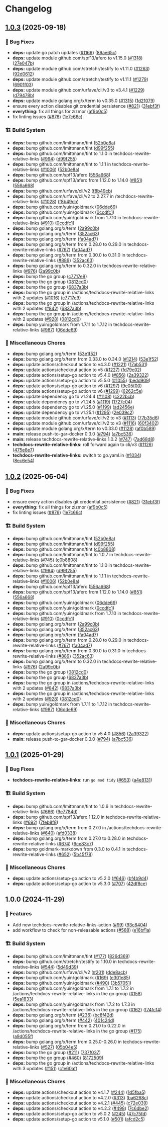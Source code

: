 # Changelog

## [1.0.3](https://github.com/kminehart/shared-workflows/compare/techdocs-rewrite-relative-links/v1.0.2...techdocs-rewrite-relative-links/v1.0.3) (2025-09-18)


### 🐛 Bug Fixes

* **deps:** update go patch updates ([#1169](https://github.com/kminehart/shared-workflows/issues/1169)) ([89ae65c](https://github.com/kminehart/shared-workflows/commit/89ae65c957ef293342ebd9e42532a6a8067b9f21))
* **deps:** update module github.com/spf13/afero to v1.15.0 ([#1318](https://github.com/kminehart/shared-workflows/issues/1318)) ([27e047b](https://github.com/kminehart/shared-workflows/commit/27e047bd4726b97a1a5fd7c82dae049d47a4b331))
* **deps:** update module github.com/stretchr/testify to v1.11.0 ([#1263](https://github.com/kminehart/shared-workflows/issues/1263)) ([92d0612](https://github.com/kminehart/shared-workflows/commit/92d06123e73d57688a53671d0239197efb06cc60))
* **deps:** update module github.com/stretchr/testify to v1.11.1 ([#1279](https://github.com/kminehart/shared-workflows/issues/1279)) ([6901f03](https://github.com/kminehart/shared-workflows/commit/6901f036a3aa16cfaaba7020f3515c31eaa2f999))
* **deps:** update module github.com/urfave/cli/v3 to v3.4.1 ([#1229](https://github.com/kminehart/shared-workflows/issues/1229)) ([d79478b](https://github.com/kminehart/shared-workflows/commit/d79478b279700e6ab5af810a14cc86b0a7bed598))
* **deps:** update module golang.org/x/term to v0.35.0 ([#1315](https://github.com/kminehart/shared-workflows/issues/1315)) ([1d21079](https://github.com/kminehart/shared-workflows/commit/1d2107999865cd5fd0962e1622d323dc7748bc30))
* ensure every action disables git credential persistence ([#821](https://github.com/kminehart/shared-workflows/issues/821)) ([31ebf3f](https://github.com/kminehart/shared-workflows/commit/31ebf3f8e5d0f8709e6ec4ef73b39dd2bd08f959))
* **everything:** fix all things for zizmor ([af9b0c5](https://github.com/kminehart/shared-workflows/commit/af9b0c52635d39023136fb9312a354f91d9b2bfd))
* fix linting issues ([#876](https://github.com/kminehart/shared-workflows/issues/876)) ([1e7c66c](https://github.com/kminehart/shared-workflows/commit/1e7c66cde9d0949c49fb319bc3cea5c2aa7cfb45))


### 🏗️ Build System

* **deps:** bump github.com/lmittmann/tint ([52b0e8a](https://github.com/kminehart/shared-workflows/commit/52b0e8aa0e2017875582bf17db424e2d53dfa69d))
* **deps:** bump github.com/lmittmann/tint ([d99f255](https://github.com/kminehart/shared-workflows/commit/d99f255cbe8c0b21503716fbcf2f6b79824fa62f))
* **deps:** bump github.com/lmittmann/tint to 1.1.0 in techdocs-rewrite-relative-links ([#994](https://github.com/kminehart/shared-workflows/issues/994)) ([d99f255](https://github.com/kminehart/shared-workflows/commit/d99f255cbe8c0b21503716fbcf2f6b79824fa62f))
* **deps:** bump github.com/lmittmann/tint to 1.1.1 in techdocs-rewrite-relative-links ([#1006](https://github.com/kminehart/shared-workflows/issues/1006)) ([52b0e8a](https://github.com/kminehart/shared-workflows/commit/52b0e8aa0e2017875582bf17db424e2d53dfa69d))
* **deps:** bump github.com/spf13/afero ([556a668](https://github.com/kminehart/shared-workflows/commit/556a6680c0417f5cdf8c29037d09c2984d2fc4ca))
* **deps:** bump github.com/spf13/afero from 1.12.0 to 1.14.0 ([#851](https://github.com/kminehart/shared-workflows/issues/851)) ([556a668](https://github.com/kminehart/shared-workflows/commit/556a6680c0417f5cdf8c29037d09c2984d2fc4ca))
* **deps:** bump github.com/urfave/cli/v2 ([f8b49cb](https://github.com/kminehart/shared-workflows/commit/f8b49cb362d4dbedf4537ee64f758e15b0edbc36))
* **deps:** bump github.com/urfave/cli/v2 to 2.27.7 in /techdocs-rewrite-relative-links ([#1028](https://github.com/kminehart/shared-workflows/issues/1028)) ([f8b49cb](https://github.com/kminehart/shared-workflows/commit/f8b49cb362d4dbedf4537ee64f758e15b0edbc36))
* **deps:** bump github.com/yuin/goldmark ([06dde69](https://github.com/kminehart/shared-workflows/commit/06dde6927c0c1a5c8136f46f982628d4414e7f00))
* **deps:** bump github.com/yuin/goldmark ([0ccdfc1](https://github.com/kminehart/shared-workflows/commit/0ccdfc1fffd6dfbb9bd7ea10d0b96793cef3d36a))
* **deps:** bump github.com/yuin/goldmark from 1.7.10 in techdocs-rewrite-relative-links ([#910](https://github.com/kminehart/shared-workflows/issues/910)) ([0ccdfc1](https://github.com/kminehart/shared-workflows/commit/0ccdfc1fffd6dfbb9bd7ea10d0b96793cef3d36a))
* **deps:** bump golang.org/x/term ([2a99c0b](https://github.com/kminehart/shared-workflows/commit/2a99c0b48edbe79f98fc9e90a5719cbc5ec36989))
* **deps:** bump golang.org/x/term ([352ac63](https://github.com/kminehart/shared-workflows/commit/352ac63337021910bff758a3aba210db5d3e31aa))
* **deps:** bump golang.org/x/term ([fa04ad7](https://github.com/kminehart/shared-workflows/commit/fa04ad7b8f4a44f7b541aaaf40d38f197bea6a64))
* **deps:** bump golang.org/x/term from 0.28.0 to 0.29.0 in techdocs-rewrite-relative-links ([#767](https://github.com/kminehart/shared-workflows/issues/767)) ([fa04ad7](https://github.com/kminehart/shared-workflows/commit/fa04ad7b8f4a44f7b541aaaf40d38f197bea6a64))
* **deps:** bump golang.org/x/term from 0.30.0 to 0.31.0 in techdocs-rewrite-relative-links ([#889](https://github.com/kminehart/shared-workflows/issues/889)) ([352ac63](https://github.com/kminehart/shared-workflows/commit/352ac63337021910bff758a3aba210db5d3e31aa))
* **deps:** bump golang.org/x/term to 0.32.0 in techdocs-rewrite-relative-links ([#976](https://github.com/kminehart/shared-workflows/issues/976)) ([2a99c0b](https://github.com/kminehart/shared-workflows/commit/2a99c0b48edbe79f98fc9e90a5719cbc5ec36989))
* **deps:** bump the go group ([c7717e9](https://github.com/kminehart/shared-workflows/commit/c7717e97859bfea4ba90539d59575dd8452cccf8))
* **deps:** bump the go group ([0812cd0](https://github.com/kminehart/shared-workflows/commit/0812cd018b3ecc7b4d912bc68106a0febe0b8eeb))
* **deps:** bump the go group ([6837a3b](https://github.com/kminehart/shared-workflows/commit/6837a3bd4a49e1fa5e4da9b061fd5e94087bcdac))
* **deps:** bump the go group in /actions/techdocs-rewrite-relative-links with 2 updates ([#1016](https://github.com/kminehart/shared-workflows/issues/1016)) ([c7717e9](https://github.com/kminehart/shared-workflows/commit/c7717e97859bfea4ba90539d59575dd8452cccf8))
* **deps:** bump the go group in /actions/techdocs-rewrite-relative-links with 2 updates ([#842](https://github.com/kminehart/shared-workflows/issues/842)) ([6837a3b](https://github.com/kminehart/shared-workflows/commit/6837a3bd4a49e1fa5e4da9b061fd5e94087bcdac))
* **deps:** bump the go group in /actions/techdocs-rewrite-relative-links with 2 updates ([#928](https://github.com/kminehart/shared-workflows/issues/928)) ([0812cd0](https://github.com/kminehart/shared-workflows/commit/0812cd018b3ecc7b4d912bc68106a0febe0b8eeb))
* **deps:** bump yuin/goldmark from 1.7.11 to 1.7.12 in techdocs-rewrite-relative-links ([#987](https://github.com/kminehart/shared-workflows/issues/987)) ([06dde69](https://github.com/kminehart/shared-workflows/commit/06dde6927c0c1a5c8136f46f982628d4414e7f00))


### 🔧 Miscellaneous Chores

* **deps:** bump golang.org/x/term ([53e1f52](https://github.com/kminehart/shared-workflows/commit/53e1f52b9ba967811e613ff2775204311dad23d6))
* **deps:** bump golang.org/x/term from 0.33.0 to 0.34.0 ([#1214](https://github.com/kminehart/shared-workflows/issues/1214)) ([53e1f52](https://github.com/kminehart/shared-workflows/commit/53e1f52b9ba967811e613ff2775204311dad23d6))
* **deps:** update actions/checkout action to v4.3.0 ([#1221](https://github.com/kminehart/shared-workflows/issues/1221)) ([17ab531](https://github.com/kminehart/shared-workflows/commit/17ab531bf2c16c79af38988e7caf7a3d8a37634b))
* **deps:** update actions/checkout action to v5 ([#1227](https://github.com/kminehart/shared-workflows/issues/1227)) ([fd79c02](https://github.com/kminehart/shared-workflows/commit/fd79c02730e0629f728e2f5c3d614545269208a9))
* **deps:** update actions/setup-go action to v5.4.0 ([#856](https://github.com/kminehart/shared-workflows/issues/856)) ([2a39322](https://github.com/kminehart/shared-workflows/commit/2a39322a1f089f759684c4a4fa1a8219a77d6494))
* **deps:** update actions/setup-go action to v5.5.0 ([#1055](https://github.com/kminehart/shared-workflows/issues/1055)) ([bedd909](https://github.com/kminehart/shared-workflows/commit/bedd909cfbd5a0d1df440552f0eb6891e7371509))
* **deps:** update actions/setup-go action to v6 ([#1297](https://github.com/kminehart/shared-workflows/issues/1297)) ([9e05f00](https://github.com/kminehart/shared-workflows/commit/9e05f0033a0bfa5582aa8f31842ad7eb49a376da))
* **deps:** update actions/setup-go action to v6 ([#1299](https://github.com/kminehart/shared-workflows/issues/1299)) ([6262c5e](https://github.com/kminehart/shared-workflows/commit/6262c5e47024d01fd9a114356509ceb9872072b4))
* **deps:** update dependency go to v1.24.4 ([#1108](https://github.com/kminehart/shared-workflows/issues/1108)) ([c222bcb](https://github.com/kminehart/shared-workflows/commit/c222bcb2c642c4301d0de750ec3cae56abed3ac4))
* **deps:** update dependency go to v1.24.5 ([#1119](https://github.com/kminehart/shared-workflows/issues/1119)) ([1727c04](https://github.com/kminehart/shared-workflows/commit/1727c049c6d0c0c2b8665880be9e2a0fe411c043))
* **deps:** update dependency go to v1.25.0 ([#1199](https://github.com/kminehart/shared-workflows/issues/1199)) ([ad2456e](https://github.com/kminehart/shared-workflows/commit/ad2456e023074d5b3f461b84d37ef07aa0b95537))
* **deps:** update dependency go to v1.25.1 ([#1295](https://github.com/kminehart/shared-workflows/issues/1295)) ([2e039c2](https://github.com/kminehart/shared-workflows/commit/2e039c2f95acc03e2d354b9d38745e35b14291bd))
* **deps:** update module github.com/urfave/cli/v2 to v3 ([#1113](https://github.com/kminehart/shared-workflows/issues/1113)) ([77b35d6](https://github.com/kminehart/shared-workflows/commit/77b35d6684b57abbd23dd0521518a11c024eb237))
* **deps:** update module github.com/urfave/cli/v2 to v3 ([#1116](https://github.com/kminehart/shared-workflows/issues/1116)) ([60f3402](https://github.com/kminehart/shared-workflows/commit/60f340234824bbe468556cd2291876a509f05a48))
* **deps:** update module golang.org/x/term to v0.33.0 ([#1128](https://github.com/kminehart/shared-workflows/issues/1128)) ([af0b589](https://github.com/kminehart/shared-workflows/commit/af0b5894104c3f7d937a51d2086050beb1929c5a))
* **main:** release push-to-gar-docker 0.3.0 ([#794](https://github.com/kminehart/shared-workflows/issues/794)) ([a7bc536](https://github.com/kminehart/shared-workflows/commit/a7bc5367c4a91c389526d58839d8f6224dba4dcc))
* **main:** release techdocs-rewrite-relative-links 1.0.2 ([#747](https://github.com/kminehart/shared-workflows/issues/747)) ([7ad68d8](https://github.com/kminehart/shared-workflows/commit/7ad68d88603352bd6235658ccb083ba8c9737117))
* **techdocs-rewrite-relative-links:** roll forward again to cli/v3 ([#1126](https://github.com/kminehart/shared-workflows/issues/1126)) ([475e8e7](https://github.com/kminehart/shared-workflows/commit/475e8e778c0034970a15c46f64ec90d7f945b1cd))
* **techdocs-rewrite-relative-links:** switch to go.yaml.in ([#1034](https://github.com/kminehart/shared-workflows/issues/1034)) ([8ec6e54](https://github.com/kminehart/shared-workflows/commit/8ec6e54906ba35ade843244964ce7de9226c70a5))

## [1.0.2](https://github.com/grafana/shared-workflows/compare/techdocs-rewrite-relative-links-v1.0.1...techdocs-rewrite-relative-links/v1.0.2) (2025-06-04)


### 🐛 Bug Fixes

* ensure every action disables git credential persistence ([#821](https://github.com/grafana/shared-workflows/issues/821)) ([31ebf3f](https://github.com/grafana/shared-workflows/commit/31ebf3f8e5d0f8709e6ec4ef73b39dd2bd08f959))
* **everything:** fix all things for zizmor ([af9b0c5](https://github.com/grafana/shared-workflows/commit/af9b0c52635d39023136fb9312a354f91d9b2bfd))
* fix linting issues ([#876](https://github.com/grafana/shared-workflows/issues/876)) ([1e7c66c](https://github.com/grafana/shared-workflows/commit/1e7c66cde9d0949c49fb319bc3cea5c2aa7cfb45))


### 🏗️ Build System

* **deps:** bump github.com/lmittmann/tint ([52b0e8a](https://github.com/grafana/shared-workflows/commit/52b0e8aa0e2017875582bf17db424e2d53dfa69d))
* **deps:** bump github.com/lmittmann/tint ([d99f255](https://github.com/grafana/shared-workflows/commit/d99f255cbe8c0b21503716fbcf2f6b79824fa62f))
* **deps:** bump github.com/lmittmann/tint ([c0b8808](https://github.com/grafana/shared-workflows/commit/c0b8808645927e0cac30b99b8d158883c0bac9e1))
* **deps:** bump github.com/lmittmann/tint to 1.0.7 in techdocs-rewrite-relative-links ([#745](https://github.com/grafana/shared-workflows/issues/745)) ([c0b8808](https://github.com/grafana/shared-workflows/commit/c0b8808645927e0cac30b99b8d158883c0bac9e1))
* **deps:** bump github.com/lmittmann/tint to 1.1.0 in techdocs-rewrite-relative-links ([#994](https://github.com/grafana/shared-workflows/issues/994)) ([d99f255](https://github.com/grafana/shared-workflows/commit/d99f255cbe8c0b21503716fbcf2f6b79824fa62f))
* **deps:** bump github.com/lmittmann/tint to 1.1.1 in techdocs-rewrite-relative-links ([#1006](https://github.com/grafana/shared-workflows/issues/1006)) ([52b0e8a](https://github.com/grafana/shared-workflows/commit/52b0e8aa0e2017875582bf17db424e2d53dfa69d))
* **deps:** bump github.com/spf13/afero ([556a668](https://github.com/grafana/shared-workflows/commit/556a6680c0417f5cdf8c29037d09c2984d2fc4ca))
* **deps:** bump github.com/spf13/afero from 1.12.0 to 1.14.0 ([#851](https://github.com/grafana/shared-workflows/issues/851)) ([556a668](https://github.com/grafana/shared-workflows/commit/556a6680c0417f5cdf8c29037d09c2984d2fc4ca))
* **deps:** bump github.com/yuin/goldmark ([06dde69](https://github.com/grafana/shared-workflows/commit/06dde6927c0c1a5c8136f46f982628d4414e7f00))
* **deps:** bump github.com/yuin/goldmark ([0ccdfc1](https://github.com/grafana/shared-workflows/commit/0ccdfc1fffd6dfbb9bd7ea10d0b96793cef3d36a))
* **deps:** bump github.com/yuin/goldmark from 1.7.10 in techdocs-rewrite-relative-links ([#910](https://github.com/grafana/shared-workflows/issues/910)) ([0ccdfc1](https://github.com/grafana/shared-workflows/commit/0ccdfc1fffd6dfbb9bd7ea10d0b96793cef3d36a))
* **deps:** bump golang.org/x/term ([2a99c0b](https://github.com/grafana/shared-workflows/commit/2a99c0b48edbe79f98fc9e90a5719cbc5ec36989))
* **deps:** bump golang.org/x/term ([352ac63](https://github.com/grafana/shared-workflows/commit/352ac63337021910bff758a3aba210db5d3e31aa))
* **deps:** bump golang.org/x/term ([fa04ad7](https://github.com/grafana/shared-workflows/commit/fa04ad7b8f4a44f7b541aaaf40d38f197bea6a64))
* **deps:** bump golang.org/x/term from 0.28.0 to 0.29.0 in techdocs-rewrite-relative-links ([#767](https://github.com/grafana/shared-workflows/issues/767)) ([fa04ad7](https://github.com/grafana/shared-workflows/commit/fa04ad7b8f4a44f7b541aaaf40d38f197bea6a64))
* **deps:** bump golang.org/x/term from 0.30.0 to 0.31.0 in techdocs-rewrite-relative-links ([#889](https://github.com/grafana/shared-workflows/issues/889)) ([352ac63](https://github.com/grafana/shared-workflows/commit/352ac63337021910bff758a3aba210db5d3e31aa))
* **deps:** bump golang.org/x/term to 0.32.0 in techdocs-rewrite-relative-links ([#976](https://github.com/grafana/shared-workflows/issues/976)) ([2a99c0b](https://github.com/grafana/shared-workflows/commit/2a99c0b48edbe79f98fc9e90a5719cbc5ec36989))
* **deps:** bump the go group ([0812cd0](https://github.com/grafana/shared-workflows/commit/0812cd018b3ecc7b4d912bc68106a0febe0b8eeb))
* **deps:** bump the go group ([6837a3b](https://github.com/grafana/shared-workflows/commit/6837a3bd4a49e1fa5e4da9b061fd5e94087bcdac))
* **deps:** bump the go group in /actions/techdocs-rewrite-relative-links with 2 updates ([#842](https://github.com/grafana/shared-workflows/issues/842)) ([6837a3b](https://github.com/grafana/shared-workflows/commit/6837a3bd4a49e1fa5e4da9b061fd5e94087bcdac))
* **deps:** bump the go group in /actions/techdocs-rewrite-relative-links with 2 updates ([#928](https://github.com/grafana/shared-workflows/issues/928)) ([0812cd0](https://github.com/grafana/shared-workflows/commit/0812cd018b3ecc7b4d912bc68106a0febe0b8eeb))
* **deps:** bump yuin/goldmark from 1.7.11 to 1.7.12 in techdocs-rewrite-relative-links ([#987](https://github.com/grafana/shared-workflows/issues/987)) ([06dde69](https://github.com/grafana/shared-workflows/commit/06dde6927c0c1a5c8136f46f982628d4414e7f00))


### 🔧 Miscellaneous Chores

* **deps:** update actions/setup-go action to v5.4.0 ([#856](https://github.com/grafana/shared-workflows/issues/856)) ([2a39322](https://github.com/grafana/shared-workflows/commit/2a39322a1f089f759684c4a4fa1a8219a77d6494))
* **main:** release push-to-gar-docker 0.3.0 ([#794](https://github.com/grafana/shared-workflows/issues/794)) ([a7bc536](https://github.com/grafana/shared-workflows/commit/a7bc5367c4a91c389526d58839d8f6224dba4dcc))

## [1.0.1](https://github.com/grafana/shared-workflows/compare/techdocs-rewrite-relative-links-v1.0.0...techdocs-rewrite-relative-links-v1.0.1) (2025-01-29)


### 🐛 Bug Fixes

* **techdocs-rewrite-relative-links:** run `go mod tidy` ([#653](https://github.com/grafana/shared-workflows/issues/653)) ([a4e8131](https://github.com/grafana/shared-workflows/commit/a4e8131f2eb342771e1c5564fd934444767c04b0))


### 🏗️ Build System

* **deps:** bump github.com/lmittmann/tint to 1.0.6 in techdocs-rewrite-relative-links ([#666](https://github.com/grafana/shared-workflows/issues/666)) ([9e7784d](https://github.com/grafana/shared-workflows/commit/9e7784dfb059f9d0fad48bb206e3431410611386))
* **deps:** bump github.com/spf13/afero 1.12.0 in techdocs-rewrite-relative-links ([#692](https://github.com/grafana/shared-workflows/issues/692)) ([7feb8f8](https://github.com/grafana/shared-workflows/commit/7feb8f8d1f37971a6beaa099429a5ed515978124))
* **deps:** bump golang.org/x/term from 0.27.0 in /actions/techdocs-rewrite-relative-links ([#640](https://github.com/grafana/shared-workflows/issues/640)) ([afd0338](https://github.com/grafana/shared-workflows/commit/afd0338e2d7a8786b0365156450f3e02d5bf8af8))
* **deps:** bump golang.org/x/term from 0.27.0 to 0.28.0 in techdocs-rewrite-relative-links ([#674](https://github.com/grafana/shared-workflows/issues/674)) ([6ce83c7](https://github.com/grafana/shared-workflows/commit/6ce83c79478658ca7e65a1c6be3d4ab4d003483e))
* **deps:** bump goldmark-markdown from 0.3.0 to 0.4.1 in techdocs-rewrite-relative-links ([#652](https://github.com/grafana/shared-workflows/issues/652)) ([5b45f78](https://github.com/grafana/shared-workflows/commit/5b45f78444eda7dd8b4e08d99bc91e55aa3cb007))


### 🔧 Miscellaneous Chores

* **deps:** update actions/setup-go action to v5.2.0 ([#646](https://github.com/grafana/shared-workflows/issues/646)) ([bf4b9d4](https://github.com/grafana/shared-workflows/commit/bf4b9d4275d219cda56ae308981df427575b880e))
* **deps:** update actions/setup-go action to v5.3.0 ([#707](https://github.com/grafana/shared-workflows/issues/707)) ([42df8ce](https://github.com/grafana/shared-workflows/commit/42df8cefcbb9c0a25cf060c7566c96eab5d5de69))

## 1.0.0 (2024-11-29)


### 🎉 Features

* Add new techdocs-rewrite-relative-links-action ([#99](https://github.com/grafana/shared-workflows/issues/99)) ([93c8404](https://github.com/grafana/shared-workflows/commit/93c84040a318ceb535ed130b9b75c76eb68b0a06))
* add workflow to check for non-releasable actions ([#588](https://github.com/grafana/shared-workflows/issues/588)) ([e16bf1a](https://github.com/grafana/shared-workflows/commit/e16bf1ac180d7b6c9c13a6e556b24e0f7dc0d57c))


### 🏗️ Build System

* **deps:** bump github.com/lmittmann/tint ([#177](https://github.com/grafana/shared-workflows/issues/177)) ([826d369](https://github.com/grafana/shared-workflows/commit/826d3691f064335999aef6ef23ffc6538e147376))
* **deps:** bump github.com/stretchr/testify to 1.10.0 in techdocs-rewrite-relative-links ([#544](https://github.com/grafana/shared-workflows/issues/544)) ([5d49d39](https://github.com/grafana/shared-workflows/commit/5d49d39babf8ae91ba280ccef533c31e1946c699))
* **deps:** bump github.com/urfave/cli/v2 ([#201](https://github.com/grafana/shared-workflows/issues/201)) ([dde8acb](https://github.com/grafana/shared-workflows/commit/dde8acb54da60098e920bd9442c7e139667a3a28))
* **deps:** bump github.com/yuin/goldmark ([#169](https://github.com/grafana/shared-workflows/issues/169)) ([e301e85](https://github.com/grafana/shared-workflows/commit/e301e85d119a27052ec81ee08e7534ebd5399419))
* **deps:** bump github.com/yuin/goldmark ([#490](https://github.com/grafana/shared-workflows/issues/490)) ([3b57051](https://github.com/grafana/shared-workflows/commit/3b5705198b2065f0f3770d1dc0897100dd542279))
* **deps:** bump github.com/yuin/goldmark from 1.7.1 to 1.7.2 in /actions/techdocs-rewrite-relative-links in the go group ([#158](https://github.com/grafana/shared-workflows/issues/158)) ([5ea1833](https://github.com/grafana/shared-workflows/commit/5ea18334f9d4802d225a8f166b32420ce718c312))
* **deps:** bump github.com/yuin/goldmark from 1.7.2 to 1.7.3 in /actions/techdocs-rewrite-relative-links in the go group ([#162](https://github.com/grafana/shared-workflows/issues/162)) ([f74fc14](https://github.com/grafana/shared-workflows/commit/f74fc14c6814279a125394bd334e8b9136eef32a))
* **deps:** bump golang.org/x/term ([#236](https://github.com/grafana/shared-workflows/issues/236)) ([bc8f42d](https://github.com/grafana/shared-workflows/commit/bc8f42d48bc613f37cd79dcf404c38bb10478b66))
* **deps:** bump golang.org/x/term ([#442](https://github.com/grafana/shared-workflows/issues/442)) ([401c24d](https://github.com/grafana/shared-workflows/commit/401c24d573c64ce526c64ca16a545be291e5bf1e))
* **deps:** bump golang.org/x/term from 0.21.0 to 0.22.0 in /actions/techdocs-rewrite-relative-links in the go group ([#175](https://github.com/grafana/shared-workflows/issues/175)) ([a9d055f](https://github.com/grafana/shared-workflows/commit/a9d055f624a21325a10cea41709364d59d48741c))
* **deps:** bump golang.org/x/term from 0.25.0-0.26.0 in techdocs-rewrite-relative-links ([#527](https://github.com/grafana/shared-workflows/issues/527)) ([05b04e5](https://github.com/grafana/shared-workflows/commit/05b04e5c7e0e2d34f7e28a3ee29e2a9f65f1e2a6))
* **deps:** bump the go group ([#211](https://github.com/grafana/shared-workflows/issues/211)) ([737f037](https://github.com/grafana/shared-workflows/commit/737f0378710fde818882a9a5f913fdc6f9c74bd7))
* **deps:** bump the go group ([#460](https://github.com/grafana/shared-workflows/issues/460)) ([8172509](https://github.com/grafana/shared-workflows/commit/8172509ced8cde8cdbc8c8430811b0aafa5a3478))
* **deps:** bump the go group in /actions/techdocs-rewrite-relative-links with 3 updates ([#151](https://github.com/grafana/shared-workflows/issues/151)) ([c1e60af](https://github.com/grafana/shared-workflows/commit/c1e60af3dc9e1d3262a753f33e3763379660e118))


### 🔧 Miscellaneous Chores

* **deps:** update actions/checkout action to v4.1.7 ([#244](https://github.com/grafana/shared-workflows/issues/244)) ([1d5fba5](https://github.com/grafana/shared-workflows/commit/1d5fba52e7cb2780dfd1af758e1d84e35ce6e8f7))
* **deps:** update actions/checkout action to v4.2.0 ([#313](https://github.com/grafana/shared-workflows/issues/313)) ([ba6268c](https://github.com/grafana/shared-workflows/commit/ba6268c6beef0ab5b461f45eef4cfe1b4e6d6013))
* **deps:** update actions/checkout action to v4.2.1 ([#445](https://github.com/grafana/shared-workflows/issues/445)) ([c72e039](https://github.com/grafana/shared-workflows/commit/c72e039d656ea7db5cbcfd98dffd0f8554e1f029))
* **deps:** update actions/checkout action to v4.2.2 ([#498](https://github.com/grafana/shared-workflows/issues/498)) ([7c6dbe2](https://github.com/grafana/shared-workflows/commit/7c6dbe23c5fd8f3ab5863fb0e3f9d95de621b746))
* **deps:** update actions/setup-go action to v5.0.2 ([#245](https://github.com/grafana/shared-workflows/issues/245)) ([47c75fd](https://github.com/grafana/shared-workflows/commit/47c75fd2f3c1bb6d1a1b7e21c3dabbb24081f56d))
* **deps:** update actions/setup-go action to v5.1.0 ([#501](https://github.com/grafana/shared-workflows/issues/501)) ([afcd2c5](https://github.com/grafana/shared-workflows/commit/afcd2c517a07f844b271fa82982f96ed436216d2))
